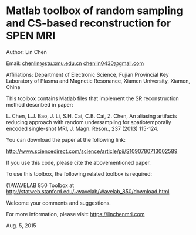 # Matlab toolbox of random sampling and CS-based reconstruction for SPEN MRI

Author: Lin Chen

Email: chenlin@stu.xmu.edu.cn   chenlin0430@gmail.com

Affiliations:
Department of Electronic Science, Fujian Provincial Key Laboratory of Plasma and Magnetic Resonance, Xiamen University, Xiamen, China

This toolbox contains Matlab files that implement the SR reconstruction method described in paper:

L. Chen, L.J. Bao, J. Li, S.H. Cai, C.B. Cai, Z. Chen, An aliasing artifacts reducing approach with random undersampling for spatiotemporally encoded single-shot MRI, J. Magn. Reson., 237 (2013) 115-124.

You can download the paper at the following link:

http://www.sciencedirect.com/science/article/pii/S1090780713002589

If you use this code, please cite the abovementioned paper.

To use this toolbox, the following related toolbox is required:

(1)WAVELAB 850 Toolbox at http://statweb.stanford.edu/~wavelab/Wavelab_850/download.html

Welcome your comments and suggestions. 

For more information, please visit: https://linchenmri.com

Aug. 5, 2015
